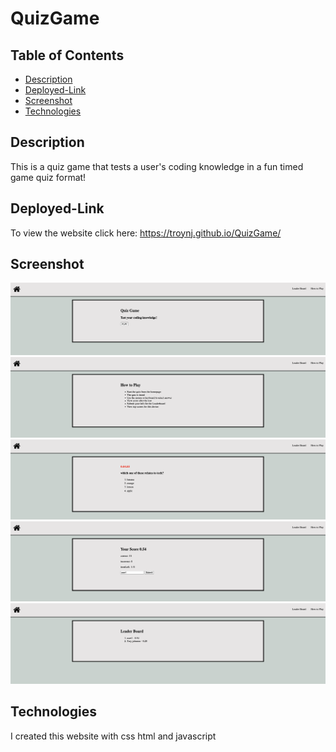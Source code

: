 # QuizGame

## Table of Contents
* [Description](#Description)
* [Deployed-Link](#Deployed-Link)
* [Screenshot](#Screenshot)
* [Technologies](#Technologies)

## Description 
This is a quiz game that tests a user's coding knowledge in a fun timed game quiz format!

## Deployed-Link
To view the website click here: https://troynj.github.io/QuizGame/


## Screenshot
![screenshot](./assets/pic/landingpage.png)
![screenshot](./assets/pic/howtoplay.png)
![screenshot](./assets/pic/quiz.png)
![screenshot](./assets/pic/results.png)
![screenshot](./assets/pic/leaderboard.png)


## Technologies
I created this website with css html and javascript